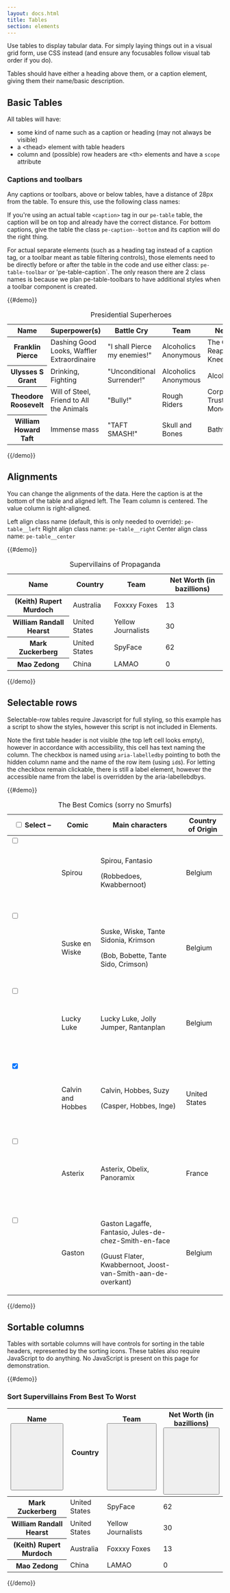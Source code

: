 ```yaml
---
layout: docs.html
title: Tables
section: elements
---
```


Use tables to display tabular data. For simply laying things out in a visual grid form, use CSS instead (and ensure any focusables follow visual tab order if you do).

Tables should have either a heading above them, or a caption element, giving them their name/basic description.

## Basic Tables

All tables will have:
* some kind of name such as a caption or heading (may not always be visible)
* a &lt;thead&gt; element with table headers
* column and (possible) row headers are &lt;th&gt; elements and have a <code>scope</code> attribute

### Captions and toolbars

Any captions or toolbars, above or below tables, have a distance of 28px from the table. To ensure this, use the following class names:

If you're using an actual table <code>&lt;caption&gt;</code> tag in our `pe-table` table, the caption will be on top and already have the correct distance. For bottom captions, give the table the class `pe-caption--bottom` and its caption will do the right thing.

For actual separate elements (such as a heading tag instead of a caption tag, or a toolbar meant as table filtering controls), those elements need to be directly before or after the table in the code and use either class: `pe-table-toolbar` or 'pe-table-caption`. The only reason there are 2 class names is because we plan pe-table-toolbars to have additional styles when a toolbar component is created.

{{#demo}}
<table class="pe-table">
  <caption>Presidential Superheroes</caption>
  <thead>
    <tr>
      <th scope="col">Name</th>
      <th scope="col">Superpower(s)</th>
      <th scope="col">Battle Cry</th>
      <th scope="col">Team</th>
      <th scope="col">Nemesis</th>
    </tr>   
  </thead>
  <tbody>
    <tr>
      <th scope="row">Franklin Pierce</th>
      <td>Dashing Good Looks, Waffler Extraordinaire</td>
      <td>"I shall Pierce my enemies!"</td>
      <td>Alcoholics Anonymous</td>
      <td>The Grim Reaper, Bum Knee</td>
    </tr>
    <tr>
      <th scope="row">Ulysses S Grant</th>
      <td>Drinking, Fighting</td>
      <td>"Unconditional Surrender!"</td>
      <td>Alcoholics Anonymous</td>
      <td>Alcohol</td>
    </tr>
    <tr>
      <th scope="row">Theodore Roosevelt</th>
      <td>Will of Steel, Friend to All the Animals</td>
      <td>"Bully!"</td>
      <td>Rough Riders</td>
      <td>Corporations, Trusts, Monopolies</td>
    </tr>
    <tr>
      <th scope="row">William Howard Taft</th>
      <td>Immense mass</td>
      <td>"TAFT SMASH!"</td>
      <td>Skull and Bones</td>
      <td>Bathtubs</td>
    </tr>
  </tbody>
</table>
{{/demo}}

## Alignments

You can change the alignments of the data. Here the caption is at the bottom of the table and aligned left. The Team column is centered. The value column is right-aligned.

Left align class name (default, this is only needed to override): `pe-table__left`
Right align class name: `pe-table__right`
Center align class name: `pe-table__center`

{{#demo}}
<table class="pe-table pe-caption--bottom">
  <caption class="pe-table__left">Supervillains of Propaganda</caption>
  <thead>
    <tr>
      <th scope="col">Name</th>
      <th scope="col">Country</th>
      <th scope="col" class="pe-table__center">Team</th>
      <th scope="col" class="pe-table__right">Net Worth (in bazillions)</th>
    </tr>   
  </thead>
  <tbody>
    <tr>
      <th scope="row">(Keith) Rupert Murdoch</th>
      <td>Australia</td>
      <td class="pe-table__center">Foxxxy Foxes</td>
      <td class="pe-table__right">13</td>
    </tr>
    <tr>
      <th scope="row">William Randall Hearst</th>
      <td>United States</td>
      <td class="pe-table__center">Yellow Journalists </td>
      <td class="pe-table__right">30</td>
    </tr>
    <tr>
      <th scope="row">Mark Zuckerberg</th>
      <td>United States</td>
      <td class="pe-table__center">SpyFace</td>
      <td class="pe-table__right">62</td>
    </tr>
    <tr>
      <th scope="row">Mao Zedong</th>
      <td>China</td>
      <td class="pe-table__center">LAMAO</td>
      <td class="pe-table__right">0</td>
    </tr>
  </tbody>
</table>
{{/demo}}

## Selectable rows

Selectable-row tables require Javascript for full styling, so this example has a script to show the styles, however this script is not included in Elements.

Note the first table header is not visible (the top left cell looks empty), however in accordance with accessibility, this cell has text naming the column.
The checkbox is named using <code>aria-labelledby</code> pointing to both the hidden column name and the name of the row item (using <code>id</code>s). For letting the checkbox remain clickable, there is still a label element, however the accessible name from the label is overridden by the aria-labellebdbys.

{{#demo}}
<table class="pe-table pe-table--selectable">
  <caption class="pe-table__left">The Best Comics (sorry no Smurfs)</caption>
  <thead>
    <tr>
      <th scope="col">
        <div class="pe-checkbox" id="comic_select">
          <input type="checkbox" id="comic_select_0">
          <label for="comic_select_0">Select</label>
          <span> &#8211; </span>
        </div>
      </th>
      <th scope="col">Comic</th>
      <th scope="col">Main characters</th>
      <th scope="col">Country of Origin</th>
    </tr>   
  </thead>
  <tbody>
    <tr>
      <td>
        <div class="pe-checkbox">
          <input type="checkbox" id="c1" aria-labelledby="comic_select sel_Spirou">
          <label for="c1"> </label>
          <span>
            <svg aria-hidden="true"
                 focusable="false"
                 class="pe-icon--check-sm-18">
              <use xlink:href="#check-sm-18"></use>
            </svg>
          </span>
        </div>
      </td>
      <td id="sel_Spirou">Spirou</td>
      <td><p>Spirou, Fantasio</p>
          <p>(Robbedoes, Kwabbernoot)</p>
      </td>
      <td>Belgium</td>
    </tr>
    <tr>
      <td>
        <div class="pe-checkbox">
          <input type="checkbox" id="c2" aria-labelledby="comic_select sel_sew">
          <label for="c2"> </label>
          <span>
            <svg aria-hidden="true"
                 focusable="false"
                 class="pe-icon--check-sm-18">
              <use xlink:href="#check-sm-18"></use>
            </svg>
          </span>
        </div>
      </td>
      <td id="sel_sew">Suske en Wiske</td>
      <td><p>Suske, Wiske, Tante Sidonia, Krimson</p>
          <p>(Bob, Bobette, Tante Sido, Crimson)</p>
      </td>
      <td>Belgium</td>
    </tr>
    <tr>
      <td>
        <div class="pe-checkbox">
          <input type="checkbox" id="c3" aria-labelledby="comic_select sel_ll">
          <label for="c3"> </label>
          <span>
            <svg aria-hidden="true"
                 focusable="false"
                 class="pe-icon--check-sm-18">
              <use xlink:href="#check-sm-18"></use>
            </svg>
          </span>
        </div>
      </td>
      <td id="sel_ll">Lucky Luke</td>
      <td>Lucky Luke, Jolly Jumper, Rantanplan</td>
      <td>Belgium</td>
    </tr>
    <tr>
      <td>
        <div class="pe-checkbox">
          <input type="checkbox" id="c4" aria-labelledby="comic_select sel_ch" checked>
          <label for="c4"> </label>
          <span>
            <svg aria-hidden="true"
                 focusable="false"
                 class="pe-icon--check-sm-18">
              <use xlink:href="#check-sm-18"></use>
            </svg>
          </span>
        </div>
      </td>
      <td id="sel_ch">Calvin and Hobbes</td>
      <td><p>Calvin, Hobbes, Suzy</p>
          <p>(Casper, Hobbes, Inge)</p>
      </td>
      <td>United States</td>
    </tr>
    <tr>
      <td>
        <div class="pe-checkbox">
          <input type="checkbox" id="c5" aria-labelledby="comic_select sel_ax">
          <label for="c5"> </label>
          <span>
            <svg aria-hidden="true"
                 focusable="false"
                 class="pe-icon--check-sm-18">
              <use xlink:href="#check-sm-18"></use>
            </svg>
          </span>
        </div>
      </td>
      <td id="sel_ax">Asterix</td>
      <td>Asterix, Obelix, Panoramix</td>
      <td>France</td>
    </tr>
    <tr>
      <td>
        <div class="pe-checkbox">
          <input type="checkbox" id="c6" aria-labelledby="comic_select sel_guus">
          <label for="c6"> </label>
          <span>
            <svg aria-hidden="true"
                 focusable="false"
                 class="pe-icon--check-sm-18">
              <use xlink:href="#check-sm-18"></use>
            </svg>
          </span>
        </div>
      </td>
      <td id="sel_guus">Gaston</td>
      <td><p>Gaston Lagaffe, Fantasio, Jules-de-chez-Smith-en-face</p>
          <p>(Guust Flater, Kwabbernoot, Joost-van-Smith-aan-de-overkant)</p>
      </td>
      <td>Belgium</td>
    </tr>
  </tbody>
</table>
{{/demo}}

<script>
  +function() {
    var tables=document.querySelectorAll('.pe-table--selectable');

    for (i=0,l=tables.length;i<l;i++) {
      var table=tables[i],
          tbody=table.getElementsByTagName('tbody')[0],
          trs=[].slice.call(tbody.getElementsByTagName('TR'));

      trs.forEach(function(tr) {
        var thisTR=tr,
            input=tr.getElementsByTagName('INPUT')[0];
        if (input && input.type=='checkbox') {
          if (input.checked) {
            tr.classList.add('selected');
          }
          tr.addEventListener('click', function(e) {
            var thisTR=this; 
            if (e.target.nodeName!=='INPUT' && e.target.nodeName!=='LABEL') {
              input.click();
            }
            selectToggle(thisTR,input);
          }, false);
        }
      });
    }
  }();
  
  function selectToggle(tr, input) {
    if (input.checked) {
      tr.classList.add('selected');
    }
    else {
      tr.classList.remove('selected');
    }
  }
  
</script>

## Sortable columns

Tables with sortable columns will have controls for sorting in the table headers, represented by the sorting icons. These tables also require JavaScript to do anything. No JavaScript is present on this page for demonstration. 

{{#demo}}
<h3 class="pe-table-caption">Sort Supervillains From Best To Worst</h3>
<table class="pe-table pe-table--active-headers">
  <thead>
    <tr>
      <th scope="col" aria-sort="ascending">
        <span>Name</span>
        <button type="button" class="pe-icon--btn">
          <svg role="img"
               focusable="false"
               aria-labelledby="s1"
               class="pe-icon--sort-up-18">
            <title id="s1">Sorted ascending</title>
            <use xlink:href="#sort-up-18"></use>
          </svg>
        </button>
      </th>
      <th scope="col">
        Country
      </th>
      <th scope="col" class="pe-table__center" aria-sort="none">
        <span>Team</span>
        <button type="button" class="pe-icon--btn">
          <svg role="img"
               focusable="false"
               aria-labelledby="s2"
               class="pe-icon--sortable-18">
            <title id="s2">Unsorted</title>
            <use xlink:href="#sortable-18"></use>
          </svg>
        </button>
      </th>
      <th scope="col" class="pe-table__right" aria-sort="descending">
        <span>Net Worth (in bazillions)</span>
        <button type="button" class="pe-icon--btn">
          <svg role="img"
               focusable="false"
               aria-labelledby="s3"
               class="pe-icon--sort-down-18">
            <title id="s3">Sorted Descending</title>
            <use xlink:href="#sort-down-18"></use>
          </svg>
        </button>
      </th>
    </tr>   
  </thead>
  <tbody>
    <tr>
      <th scope="row">Mark Zuckerberg</th>
      <td>United States</td>
      <td class="pe-table__center">SpyFace</td>
      <td class="pe-table__right">62</td>
    </tr>
    <tr>
      <th scope="row">William Randall Hearst</th>
      <td>United States</td>
      <td class="pe-table__center">Yellow Journalists </td>
      <td class="pe-table__right">30</td>
    </tr>
    <tr>
      <th scope="row">(Keith) Rupert Murdoch</th>
      <td>Australia</td>
      <td class="pe-table__center">Foxxxy Foxes</td>
      <td class="pe-table__right">13</td>
    </tr>
    <tr>
      <th scope="row">Mao Zedong</th>
      <td>China</td>
      <td class="pe-table__center">LAMAO</td>
      <td class="pe-table__right">0</td>
    </tr>
  </tbody>
</table>
{{/demo}}
